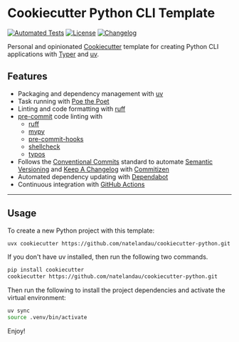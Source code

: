 # Cookiecutter Python CLI Template

[![Automated Tests](https://github.com/natelandau/cookiecutter-python/actions/workflows/main.yml/badge.svg)](https://github.com/natelandau/cookiecutter-python/actions/workflows/main.yml) [![License](https://img.shields.io/badge/License-Apache_2.0-blue.svg)](https://github.com/natelandau/cookiecutter-python/blob/master/LICENSE) [![Changelog](https://img.shields.io/github/v/release/natelandau/cookiecutter-python?include_prereleases&label=changelog)](https://github.com/natelandau/cookiecutter-python/releases)

Personal and opinionated [Cookiecutter](https://github.com/cookiecutter/cookiecutter) template for creating Python CLI applications with [Typer](https://typer.tiangolo.com/) and [uv](https://github.com/astral-sh/uv).

## Features

-   Packaging and dependency management with [uv](https://github.com/astral-sh/uv)
-   Task running with [Poe the Poet](https://github.com/nat-n/poethepoet)
-   Linting and code formatting with [ruff](https://github.com/charliermarsh/ruff)
-   [pre-commit](https://pre-commit.com/) code linting with
    -   [ruff](https://github.com/charliermarsh/ruff)
    -   [mypy](https://github.com/python/mypy)
    -   [pre-commit-hooks](https://github.com/pre-commit/pre-commit-hooks)
    -   [shellcheck](https://github.com/koalaman/shellcheck)
    -   [typos](https://github.com/crate-ci/typos)
-   Follows the [Conventional Commits](https://www.conventionalcommits.org/) standard to automate [Semantic Versioning](https://semver.org/) and [Keep A Changelog](https://keepachangelog.com/) with [Commitizen](https://github.com/commitizen-tools/commitizen)
-   Automated dependency updating with [Dependabot](https://docs.github.com/en/code-security/supply-chain-security/keeping-your-dependencies-updated-automatically/about-dependabot-version-updates)
-   Continuous integration with [GitHub Actions](https://docs.github.com/en/actions)

---

## Usage

To create a new Python project with this template:

```bash
uvx cookiecutter https://github.com/natelandau/cookiecutter-python.git
```

If you don't have uv installed, then run the following two commands.

```bash
pip install cookiecutter
cookiecutter https://github.com/natelandau/cookiecutter-python.git
```

Then run the following to install the project dependencies and activate the virtual environment:

```bash
uv sync
source .venv/bin/activate
```

Enjoy!
